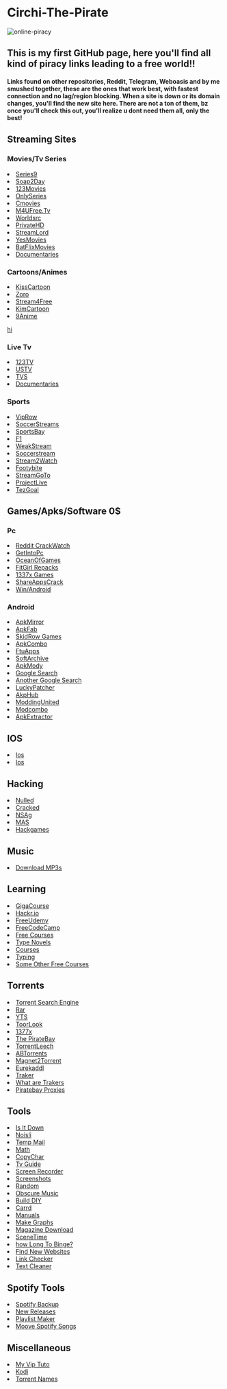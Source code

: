 <h1 align:"center"> Circhi-The-Pirate</h1>

![online-piracy](https://user-images.githubusercontent.com/102611155/162018014-92de099d-7422-4331-9b8b-94339393fd5f.jpg)

<h2> This is my first GitHub page, here you'll find all kind of piracy links leading to a free world!!</h2> 
<h4> Links found on other repositories, Reddit, Telegram, Weboasis and by me smushed together, these are the ones that work best, with fastest connection and no lag/region blocking.
When a site is down or its domain changes, you'll find the new site here.
There are not a ton of them, bz once you'll check this out, you'll realize u dont need them all, only the best!</h4>

## Streaming Sites
  
### Movies/Tv Series

<li> <a href="https://series9.me/"> Series9 </a> </li>
<li> <a href="https://soap2day.ac/"> Soap2Day </a> </li>
<li> <a href="https://ww1.123moviesfree.net/"> 123Movies </a> </li>
<li> <a href="https://cinefunhd.com/"> OnlySeries </a> </li>
<li> <a href="https://cmovies.online/"> Cmovies </a> </li>
<li> <a href="https://ww1.m4ufree.tv/"> M4UFree.Tv </a> </li>
<li> <a href="https://www.worldsrc.net/"> Worldsrc  </a> </li>
<li> <a href="https://www.privatehd.xyz//"> PrivateHD  </a> </li>
<li> <a href="http://www.streamlord.com/"> StreamLord </a></li>
<li> <a href="https://yesmovies.pe/yes.html"> YesMovies </a></li>
<li> <a href="https://batflixmovies.club/"> BatFlixMovies </a></li>
<li> <a href="https://topdocumentaryfilms.com/"> Documentaries </a> </li>
  
### Cartoons/Animes

  
<li> <a href="https://kisscartoon.nz/"> KissCartoon </a> </li>
<li> <a href="https://zoro.to/"> Zoro </a> </li>
<li> <a href="https://www.stream4free.live/"> Stream4Free </a> </li>
<li> <a href="https://kimcartoon.li/"> KimCartoon </a> </li>
<li> <a href="https://9anime.to/home">9Anime </a> </li>
  


[hi](https://www.spacex.com/)
### Live Tv
 
<li> <a href="http://live94today.com/top-streams/"> 123TV </a> </li>
<li> <a href="https://ustv247.tv/"> USTV </a> </li> 
<li> <a href="https://time4tv.stream/"> TVS </a> </li> 
<li> <a href="https://ihavenotv.com/"> Documentaries  </a> </li> 

  
### Sports 

<li> <a href="https://en.viprow.me/"> VipRow </a> </li>
<li> <a href="https://main.soccerstreams-100.tv/"> SoccerStreams </a> </li>
<li> <a href="https://www.sportsbay.sx/"> SportsBay </a> </li>
<li> <a href="https://live.f1stream.me/"> F1 </a> </li>
<li> <a href="http://weakstreams.com/"> WeakStream </a> </li>
<li> <a href="https://reddit2.soccerstreamlinks.com"> Soccerstream <a/> </li>
<li> <a href="https://reddit.istream2watch.com/">Stream2Watch </a> </li>
<li> <a href="https://live10.footybite.cc/" >Footybite </a> </li>
<li> <a href="https://streamgoto.me/a/"> StreamGoTo </a> </li>
<li> <a href="https://projectlive.info/">ProjectLive </a> </li>
<li> <a href="https://tezgoal.com/menu-tezgoal/sports/football/">TezGoal </a> </li>


  
## Games/Apks/Software 0$

### Pc
<li> <a href="https://www.reddit.com/r/CrackWatch/"> Reddit CrackWatch </a> </li>
<li> <a href="https://getintopc.com/"> GetIntoPc </a> </li>
<li> <a href="https://oceansofgamess.com/"> OceanOfGames </a> </li>
<li> <a href="https://fitgirl-repacks.site/"> FitGirl Repacks </a> </li>
<li> <a href="https://www.1377x.to/popular-games"> 1337x Games </a> </li>
<li> <a href="https://shareappscrack.com/"> ShareAppsCrack </a> </li>
<li> <a href="https://filecr.com/en/?id=96126488640"> Win/Android </a> </li>

### Android
<li> <a href="https://www.apkmirror.com/"> ApkMirror </a> </li>
<li> <a href="https://apkfab.com/"> ApkFab </a> </li>
<li> <a href="https://skidrowrepacks.com/"> SkidRow Games </a> </li>
<li> <a href="https://apkcombo.com/"> ApkCombo </a> </li>
<li> <a href="https://ftuapps.dev/?1"> FtuApps </a> </li>
<li> <a href="https://sanet.st/"> SoftArchive </a> </li>
<li> <a href="https://apkmody.io/"> ApkMody </a> </li>
<li> <a href="https://cse.google.com/cse?cx=e0d1769ccf74236e8#gsc.tab=0"> Google Search </a> </li>
<li> <a href="https://cse.google.com/cse?cx=73948689c2c206528#gsc.tab=0"> Another Google Search </a> </li>
<li> <a href="https://www.luckypatchers.com/download/"> LuckyPatcher </a> </li>
<li> <a href="https://apkmodhub.in/"> AkpHub </a> </li>
<li> <a href="https://moddingunited.xyz/"> ModdingUnited <a/> </li>
<li> <a href="modcombo.com" > Modcombo </a> </li>
<li> <a href="https://play.google.com/store/apps/details?id=com.ext.ui"> ApkExtractor </a> </li>


## IOS

<li> <a href="https://julio.hackyouriphone.org/"> Ios </a> </li>
<li> <a href="https://cydiageek.yourepo.com/"> Ios </a> </li>
  
  
## Hacking

<li> <a href="nulled.to"> Nulled </a> </li>
<li> <a href="cracked.io"> Cracked </a> </li>
<li> <a href="https://nsaneforums.com/"> NSAg </a> </li>
<li> <a href="https://massgrave.dev/""> MAS</a> </li>
  <li> <a href="https://guidedhacking.com/">Hackgames </a> </li>

## Music 

<li> <a href="https://slider.kz//"> Download MP3s</a> </li>
 
 
## Learning

<li> <a href="https://gigacourse.com/?1">GigaCourse </a> </li>
<li> <a href="https://hackr.io/">Hackr.io</a> </li> 
<li> <a href="https://freecourseudemy.com/" >FreeUdemy</a> </li>
<li> <a href="https://www.freecodecamp.org" >FreeCodeCamp </a> </li>
<li> <a href="https://www.freecoursesonline.me/?1" >Free Courses</a> </li>
<li> <a href="https://www.typelit.io/" > Type Novels</a> </li>
<li> <a href="https://www.freecoursesonline.me/?1">Courses </a> </li>
<li> <a href="https://www.typingstudy.com/lesson"> Typing</a> </li>
<li> <a href="https://www.freecoursesonline.me/?1" >Some Other Free Courses </a> </li>

  
  <!-- 






  <li> <a href="" > </a> </li>
  <li> <a href="" > </a> </li>
  <li> <a href="" > </a> </li>
  <li> <a href="" > </a> </li>
  <li> <a href="" > </a> </li>
  -->
  
  ## Torrents
  
  <li> <a href="https://snowfl.com/">Torrent Search Engine</a> </li>
  <li> <a href="https://proxyrarbg.org/torrents.php">Rar</a> </li>
  <li> <a href="https://yts.unblockit.nz/">YTS</a> </li>
  <li> <a href="https://ww3.torlook.info/">ToorLook </a> </li>
  <li> <a href="https://www.1377x.to/">1377x</a> </li>
  <li> <a href="https://thepiratebay.zone/">The PirateBay </a> </li>
  <li> <a href="https://www.torrentleech.org/">TorrentLeech</a> </li>
  <li> <a href="https://abtorrents.me/">ABTorrents</a> </li>
  <li> <a href="http://magnet2torrent.com/">Magnet2Torrent </a> </li>
  <li> <a href="https://justpaste.it/eurekaddl">Eurekaddl </a> </li>
  <li> <a href="https://trackerslist.com/#/"> Traker</a> </li>
  <li> <a href="reddit.com/r/Piracy/wiki/guides/private_trackers#wiki_.25BA_what_are_the_benefits_of_private_trackers_when_compared_to_public_trackers.3F"> What are Trakers</a> </li>
  <li> <a href="https://piratebayproxy.info/"> Piratebay Proxies</a> </li>
  
## Tools

  <li> <a href="https://downforeveryoneorjustme.com/">Is It Down</a> </li>
  <li> <a href="https://www.noisli.com/playlists">Noisli</a> </li>
  <li> <a href="https://mail.tm/">Temp Mail</a></li>
  <li> <a href="https://www.wolframalpha.com/">Math</a> </li>
  <li> <a href="https://copychar.cc/">CopyChar</a> </li>
  <li> <a href="https://www.tvguide.com/"> Tv Guide</a> </li>
  <li> <a href="https://screenapp.io/#/dashboard">Screen Recorder </a> </li>
  <li> <a href="https://screenshot.guru/">Screenshots </a> </li>
  <li> <a href="https://www.random.org/">Random</a> </li>
  <li> <a href="https://obscurifymusic.com/home">Obscure Music</a> </li>
  <li> <a href="https://www.instructables.com/">Build DIY </a> </li>
  <li> <a href="https://carrd.co/"> Carrd</a> </li>
  <li> <a href="https://www.manualslib.com/" >Manuals</a> </li>
  <li> <a href="https://infogram.com/app/#/library">Make Graphs</a> </li>
  <li> <a href="https://magazinelib.com/">Magazine Download</a> </li>
  <li> <a href="https://scenetime.com/"">SceneTime</a> </li>
  <li> <a href="https://www.bingeclock.com/">how Long To Binge? </a> </li>

  <li> <a href="https://cloudhiker.net/explore"> Find New Websites </a> </li>
  <li> <a href="https://wheregoes.com/">Link Checker </a> </li>
   <li> <a href="https://www.textcleanr.com/#">Text Cleaner</a> </li>
  
 ## Spotify Tools 
  
  <li> <a href="http://www.spotmybackup.com/">Spotify Backup</a> </li>
  <li> <a href="https://spotifyunchained.com/">New Releases</a> </li>
  <li> <a href="https://skiley.net/">Playlist Maker</a> </li>
  <li> <a href="https://www.mooval.de/"> Moove Spotify Songs </a> </li>
  <!-- 
  <li> <a href="" target="_blank"> </a> </li>
  --> 
 
  
## Miscellaneous 

<li> <a href="https://myviptuto.com/" >My Vip Tuto </a> </li>
<li> <a href="https://www.reddit.com/r/Addons4Kodi/wiki/introduction"> Kodi</a> </li>
<li> <a href="https://www.cogipas.com/webrip-meaning-torrent-filenames/" >Torrent Names</a> </li>

